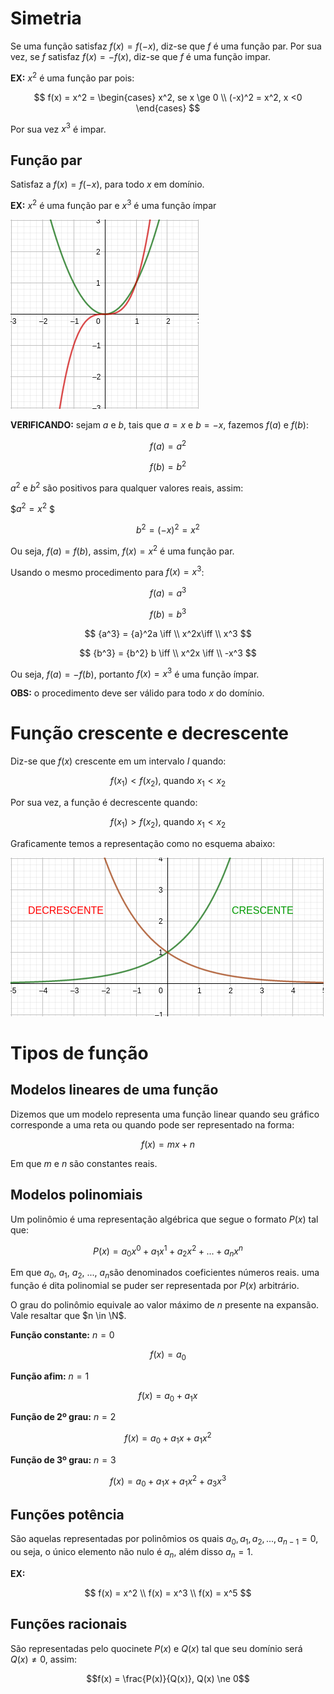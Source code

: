 ﻿# Simetria

Se uma função satisfaz $f(x) = f(-x)$, diz-se que $f$ é uma função par. Por sua vez, se $f$ satisfaz $f(x) = -f(x)$, diz-se que $f$ é uma função impar.

**EX:** $x^2$ é uma função par pois:

$$
f(x) = x^2 = \begin{cases}
	x^2, se x \ge 0 \\
	(-x)^2 = x^2, x <0
	\end{cases}
$$

Por sua vez $x^3$ é impar.

## Função par

Satisfaz a $f(x) = f(-x)$, para todo $x$ em domínio.

**EX:** $x^2$ é uma função par e $x^3$ é uma função ímpar

![x^2 e x^3](./res/x^2-e-x^3.png)

**VERIFICANDO:** sejam $a$ e $b$, tais que $a=x$ e $b=-x$, fazemos $f(a)$ e $f(b)$:

$$f(a) = a^2$$

$$f(b) = b^2$$

$a^2$ e $b^2$ são positivos para qualquer valores reais, assim:

$$a^2 = x^2$ $

$$b^2 = (-x)^2 = x^2$$

Ou seja, $f(a) = f(b)$, assim, $f(x) = x^2$ é uma função par.

Usando o mesmo procedimento para $f(x) = x^3$:

$$f(a) = a^3$$

$$f(b) = b^3$$

$$
{a^3} = {a}^2a \iff \\
x^2x\iff \\
x^3
$$

$$
{b^3} = {b^2} b \iff \\
x^2x \iff \\
-x^3
$$

Ou seja, $f(a) = -f(b)$, portanto $f(x) = x^3$ é uma função ímpar.

**OBS:** o procedimento deve ser válido para todo $x$ do domínio.

# Função crescente e decrescente

Diz-se que $f(x)$ crescente em um intervalo $I$ quando:

$$f(x_1) < f(x_2) \text{, quando } x_1 < x_2$$

Por sua vez, a função é decrescente quando:

$$f(x_1) > f(x_2) \text{, quando } x_1 < x_2$$

Graficamente temos a representação como no esquema abaixo:

![função decrescente e decrescente](./res/crescente-e-decrescente.png)

# Tipos de função

## Modelos lineares de uma função

Dizemos que um modelo representa uma função linear quando seu gráfico corresponde a uma reta ou quando pode ser representado na forma:

$$f(x) = mx + n$$

Em que $m$ e $n$ são constantes reais.

## Modelos polinomiais

Um polinômio é uma representação algébrica que segue o formato $P(x)$ tal que:

$$P(x) = a_0x^0 + a_1x^1 + a_2x^2 + ... + a_nx^n$$

Em que $a_0$, $a_1$, $a_2$, ..., $a_n$são denominados coeficientes números reais. uma função é dita polinomial se puder ser representada por $P(x)$ arbitrário.

O grau do polinômio equivale ao valor máximo de $n$ presente na expansão. Vale resaltar que $n \in \N$.

**Função constante:** $n = 0$

$$f(x) = a_0$$

**Função afim:** $n = 1$

$$f(x) = a_0 + a_1x$$

**Função de 2º grau:** $n = 2$

$$f(x) = a_0 + a_1x + a_1x^2$$

**Função de 3º grau:** $n = 3$

$$f(x) = a_0 + a_1x + a_1x^2 + a_3x^3$$

## Funções potência

São aquelas representadas por polinômios os quais $a_0, a_1, a_2, ... , a_{n-1} = 0$, ou seja, o único elemento não nulo é $a_n$, além disso $a_n = 1$.

**EX:**

$$
f(x) = x^2 \\
f(x) = x^3 \\
f(x) = x^5
$$

## Funções racionais

São representadas pelo quocinete $P(x)$ e $Q(x)$ tal que seu domínio será $Q(x) \ne 0$, assim:

$$f(x) = \frac{P(x)}{Q(x)}, Q(x) \ne 0$$

